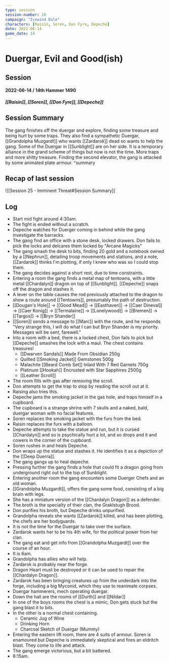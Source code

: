 ```yaml
---
type: session
session-number: 26
campaign: "Icewind Dale"
characters: [Raisin, Soren, Don Fyre, Depeche]
date: 2022-06-14
game_date: 14
---
```


# Duergar, Evil and Good(ish)
## Session 
#### 2022-06-14 / 14th Hammer 1490
##### [[Raisin]], [[Soren]], [[Don Fyre]], [[Depeche]]

## Session Summary
The gang finishes off the duergar and explore, finding some treasure and being hurt by some traps. They also find a sympathetic Duergar, [[Grandolpha Muzgardt]] who wants [[Zardarok]] dead so wants to help the gang. Some of the Duergar in [[Sunblight]] are on her side. It is a temporary alliance in the grand scheme of things but now is not the time. More traps and more shitty treasure. 
Finding the second elevator, the gang is attacked by some animated plate armour.
^summary

## Recap of last session
![[Session 25 - Imminent Threat#Session Summary]]

## Log
- Start mid fight around 4:30am.
- The fight is ended without a scratch.
- Depeche watches for Duerger coming in behind while the gang investigate the barracks.
- The gang find an office with a stone desk, locked drawers. Don fails to pick the locks and delcares them locked by "Arcane Magicks"
- The gang smash the desk to bits, finding 20 gold and a notebook owned by a [[Nephrun]], detailing troop movements and stations, and a note, [[Zardarok]] thinks I'm plotting, if only I knew who was so I could stop them.
- The gang decides against a short rest, due to time constraints.
- Entering a room the gang finds a metal map of tentowns, with a little metal [[Chardalyn]] dragon on top of [[Sunblight]]. [[Depeche]] snaps off the dragon and stashes it.
- A lever on the table causes the rod previously attached to the dragon to show a route around [[Tentowns]], presumably the path of destruction.
- [[Dougan's Hole]] -> [[Good Mead]] -> [[Easthaven]] -> [[Caer Dineval]] -> [[Caer Konig]] -> [[Termalaine]] -> [[Lonelywood]] -> [[Bremen]] -> [[Targos]] -> [[Bryn Shander]]
- [[Soren]] sends a message to [[Marc]] with the route, and he responds "Very strange this, I will do what I can but Bryn Shander is my priority. Messages will be sent, farewell."
- Into a room with a bed, there is a locked chest, Don fails to pick but [[Depeche]] smashes the lock with a maul. The chest contains treasures!
	- [[Dwarven Sandals]] Made From Obsidian 250g
	- Quilted [[Smoking Jacket]] Gemstones 500g
	- Malachite [[Beard Comb Set]] Inlaid With  7 Red Garnets 750g
	- Platinum [[Hookah]] Encrusted with Star Sapphires 2500g
	- [[Leather Scroll]]
- The room fills with gas after removing the scroll.
- Don attempts to get the trap to stop by reading the scroll out at it.
- Raising also tries this.
- Depeche jams the smoking jacket in the gas hole, and traps himself in a cupboard.
- The cupboard is a strange shrine with 7 skulls and a naked, bald, duergar woman with no facial features.
- Soren replaces the smoking jacket with the furs from the bed.
- Raisin replaces the furs with a balloon.
- Depeche attempts to take the statue and run, but it is cursed [[Chardalyn]] and so is psychically hurt a lot, and so drops and it and cowers in the corner of the cupboard.
- Soren rushes in and heals Depeche.
- Don wraps up the statue and stashes it. He identifies it as a depiction of the [[Deep Duerra]].
- The gang gangs up to heal depeche.
- Pressing further the gang finds a hole that could fit a dragon going from underground right out to the top of Sunblight.
- Entering another room the gang encounters some Duerger Chefs and an old woman.
- [[Grandolpha Muzgardt]], offers the gang some food, consisting of a big brain with legs.
- She has a miniature version of the [[Chardalyn Dragon]] as a defender.
- The broth is the specialty of their clan, the Graklstugh Brood.
- Don purifies his broth, but Depeche drinks unpurified.
- Grandolpha reveals she wants [[Zardarok]] killed, and has been plotting, the chefs are her bodyguards.
- It is not the time for the Duergar to take over the surface.
- Zardarok wants her to be his 4th wife, for the political power from her clan.
- The gang eat and get info from [[Grandolpha Muzgardt]] over the course of an hour.
- It is 6am.
- Grandolpha has allies who will help. 
- Zardarok is probably near the forge.
- Dragon Heart must be destroyed or it can be used to repair the [[Chardalyn Dragon]].
- Zardarok has been bringing creatures up from the underdark into the forge, including a big Myconid, which they use to reanimate corpses.
- Duergar hammerers, mech operating duergar.
- Down the hall are the rooms of [[Durth]] and [[Nildar]]
- In one of the boys rooms the chest is a mimic, Don gets stuck but the gang blast it to bits.
- In the other is a normal chest containing.
	- Ceramic Jug of Wine
	- Drinking Horn
	- Charcoal Sketch of Duergar (Mummy)
- Entering the eastern lift room, there are 4 suits of armour. Soren is enamoured but Depeche is immediately skeptical and fires an eldritch blast. They come to life and attack.
- The gang emerge victorious, but a bit battered.
- 6:15am.
